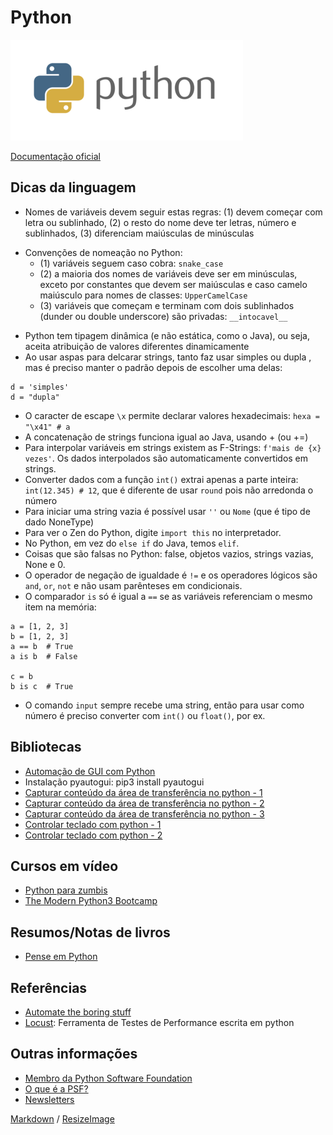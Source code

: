 # Python

![Logo do python](https://github.com/sheilagomes/diario-de-estudos/blob/main/Python/python-logo.png)

[Documentação oficial](https://docs.python.org/3/)

## Dicas da linguagem
* Nomes de variáveis devem seguir estas regras: (1) devem começar com letra ou sublinhado, (2) o resto do nome deve ter letras, número e sublinhados, (3) diferenciam maiúsculas de minúsculas
- Convenções de nomeação no Python:
  - (1) variáveis seguem caso cobra: `snake_case`
  - (2) a maioria dos nomes de variáveis deve ser em minúsculas, exceto por constantes que devem ser maiúsculas e caso camelo maiúsculo para nomes de classes: `UpperCamelCase`
  - (3) variáveis que começam e terminam com dois sublinhados (dunder ou double underscore) são privadas: `__intocavel__`
* Python tem tipagem dinâmica (e não estática, como o Java), ou seja, aceita atribuição de valores diferentes dinamicamente
* Ao usar aspas para delcarar strings, tanto faz usar simples ou dupla , mas é preciso manter o padrão depois de escolher uma delas:
```
d = 'simples'
d = "dupla"
```
* O caracter de escape `\x` permite declarar valores hexadecimais: `hexa = "\x41" # a`
* A concatenação de strings funciona igual ao Java, usando + (ou +=)
* Para interpolar variáveis em strings existem as F-Strings: `f'mais de {x} vezes'`. Os dados interpolados são automaticamente convertidos em strings.
* Converter dados com a função `int()` extrai apenas a parte inteira: `int(12.345) # 12`, que é diferente de usar `round` pois não arredonda o número
* Para iniciar uma string vazia é possível usar `''` ou `Nome` (que é tipo de dado NoneType)
* Para ver o Zen do Python, digite `import this` no interpretador.
* No Python, em vez do `else if` do Java, temos `elif`.
* Coisas que são falsas no Python: false, objetos vazios, strings vazias, None e 0.
* O operador de negação de igualdade é `!=` e os operadores lógicos são `and`, `or`, `not` e não usam parênteses em condicionais.
* O comparador `is` só é igual a `==` se as variáveis referenciam o mesmo item na memória:
```
a = [1, 2, 3]
b = [1, 2, 3]
a == b  # True
a is b  # False

c = b
b is c  # True
```
* O comando `input` sempre recebe uma string, então para usar como número é preciso converter com `int()` ou `float()`, por ex.

## Bibliotecas
* [Automação de GUI com Python](https://imasters.com.br/back-end/automacao-de-gui-com-python-exemplo-de-uso-do-pyautogui-2)
* Instalação pyautogui: pip3 install pyautogui
* [Capturar conteúdo da área de transferência no python - 1](https://www.codegrepper.com/code-examples/python/copy+paste+python+clipboard)
* [Capturar conteúdo da área de transferência no python - 2](https://pypi.org/project/pyperclip/)
* [Capturar conteúdo da área de transferência no python - 3](http://omz-software.com/pythonista/docs/ios/clipboard.html)
* [Controlar teclado com python - 1](https://automatetheboringstuff.com/chapter18/)
* [Controlar teclado com python - 2](https://nitratine.net/blog/post/how-to-make-hotkeys-in-python/)

## Cursos em vídeo
* [Python para zumbis](https://www.youtube.com/playlist?list=PLUukMN0DTKCtbzhbYe2jdF4cr8MOWClXc)
* [The Modern Python3 Bootcamp](https://www.udemy.com/course/the-modern-python3-bootcamp)

## Resumos/Notas de livros
* [Pense em Python](https://github.com/sheilagomes/diario-de-estudos/tree/main/Python/Livro%20Pense%20em%20Python)

## Referências
* [Automate the boring stuff](https://automatetheboringstuff.com)
* [Locust](locust.io/): Ferramenta de Testes de Performance escrita em python

## Outras informações
* [Membro da Python Software Foundation](https://www.python.org/psf/membership/)
* [O que é a PSF?](https://carolinedantas.com/tutorial/2020/05/21/psf_ptbr.html)
* [Newsletters](https://mail.python.org/mailman/listinfo)


[Markdown](https://guides.github.com/features/mastering-markdown/) / [ResizeImage](https://resizeimage.net/)